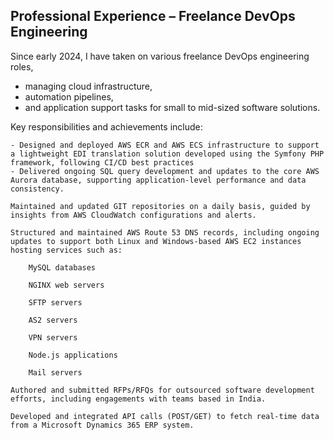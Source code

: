 ## Professional Experience – Freelance DevOps Engineering

Since early 2024, I have taken on various freelance DevOps engineering roles,
- managing cloud infrastructure,
- automation pipelines,
- and application support tasks for small to mid-sized software solutions.

Key responsibilities and achievements include:

    - Designed and deployed AWS ECR and AWS ECS infrastructure to support a lightweight EDI translation solution developed using the Symfony PHP framework, following CI/CD best practices
    - Delivered ongoing SQL query development and updates to the core AWS Aurora database, supporting application-level performance and data consistency.

    Maintained and updated GIT repositories on a daily basis, guided by insights from AWS CloudWatch configurations and alerts.

    Structured and maintained AWS Route 53 DNS records, including ongoing updates to support both Linux and Windows-based AWS EC2 instances hosting services such as:

        MySQL databases

        NGINX web servers

        SFTP servers

        AS2 servers

        VPN servers

        Node.js applications

        Mail servers

    Authored and submitted RFPs/RFQs for outsourced software development efforts, including engagements with teams based in India.

    Developed and integrated API calls (POST/GET) to fetch real-time data from a Microsoft Dynamics 365 ERP system.
